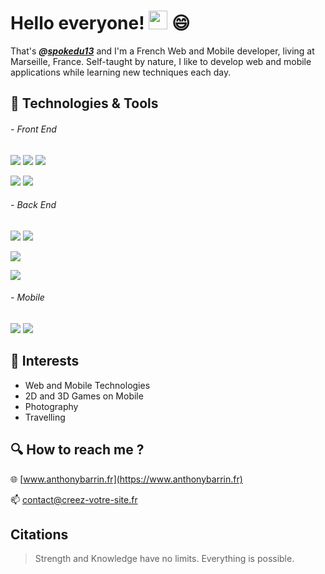 # Hello everyone! <img src="https://raw.githubusercontent.com/MartinHeinz/MartinHeinz/master/wave.gif" width="30px" height="30px"> 😄
That's ***@[spokedu13](https://spokedu13.github.io/)*** and I'm a French Web and Mobile developer, living at Marseille, France. Self-taught by nature, I like to develop web and mobile applications while learning new techniques each day.


## :wrench: Technologies & Tools

###### - Front End

![](https://img.shields.io/badge/.-html-%23E34F26?style=for-the-badge&logo=html5) ![](https://img.shields.io/badge/.-css3-%231572B6?style=for-the-badge&logo=css3) ![](https://img.shields.io/badge/.-javascript-%23F7DF1E?style=for-the-badge&logo=javascript)

![](https://img.shields.io/badge/.-jQuery-%230769AD?style=for-the-badge&logo=jquery) ![](https://img.shields.io/badge/.-bootstrap-%237952B3?style=for-the-badge&logo=bootstrap) 

###### - Back End

![](https://img.shields.io/badge/.-Php-%23777BB4?style=for-the-badge&logo=php) ![](https://img.shields.io/badge/.-MySQL-%234479A1?style=for-the-badge&logo=mysql)

![](https://img.shields.io/badge/.-symfony-%23000000?style=for-the-badge&logo=symfony) 

![](https://img.shields.io/badge/.-Firebase-%23FFCA28?style=for-the-badge&logo=firebase)

###### - Mobile

![](https://img.shields.io/badge/.-swift-%23FA7343?style=for-the-badge&logo=swift) ![](https://img.shields.io/badge/.-kotlin-%237F52FF?style=for-the-badge&logo=kotlin)

## :eyes: Interests

- Web and Mobile Technologies 
- 2D and 3D Games on Mobile
- Photography
- Travelling

## :mag: How to reach me ?

:globe_with_meridians: [www.anthonybarrin.fr](https://www.anthonybarrin.fr)

:mailbox: contact@creez-votre-site.fr

## Citations 

> Strength and Knowledge have no limits.
> Everything is possible.
